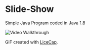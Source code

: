 # Slide-Show
Simple Java Program coded in Java 1.8

<img src='https://i.imgur.com/JwtIYBr.gif' title='Video Walkthrough' width='' alt='Video Walkthrough' />

GIF created with [LiceCap](http://www.cockos.com/licecap/).
